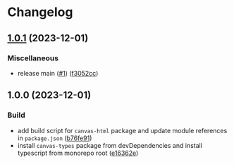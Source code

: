 # Changelog

## [1.0.1](https://github.com/contensis/canvas/compare/@contensis/canvas-html-v1.0.0...@contensis/canvas-html-v1.0.1) (2023-12-01)


### Miscellaneous

* release main ([#1](https://github.com/contensis/canvas/issues/1)) ([f3052cc](https://github.com/contensis/canvas/commit/f3052ccb3bb769fe4de50a15e7aeca7bf470856e))

## 1.0.0 (2023-12-01)


### Build

* add build script for `canvas-html` package and update module references in `package.json` ([b76fe91](https://github.com/contensis/canvas/commit/b76fe91ba97a2b8875367903744e8bf1452a83d9))
* install `canvas-types` package from devDependencies and install typescript from monorepo root ([e16362e](https://github.com/contensis/canvas/commit/e16362e9e70c5dd5b425b61bc75f3737d007b546))
